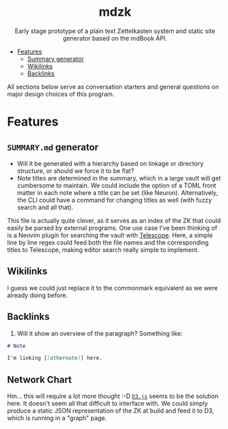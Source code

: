 <h1 align="center">mdzk</h1>

<p align="center">Early stage prototype of a plain text Zettelkasten system and static site generator based on the mdBook API.</p>

- [Features](#features)
  - [Summary generator](#summary-generator)
  - [Wikilinks](#wikilinks)
  - [Backlinks](#backlinks)
  
All sections below serve as conversation starters and general questions on major design choices of this program.

# Features

## `SUMMARY.md` generator

- Will it be generated with a hierarchy based on linkage or directory structure, or should we force it to be flat?
- Note titles are determined in the summary, which in a large vault will get cumbersome to maintain. We could include the option of a TOML front matter in each note where a title can be set (like Neuron). Alternatively, the CLI could have a command for changing titles as well (with fuzzy search and all that).

This file is actually quite clever, as it serves as an index of the ZK that could easily be parsed by external programs. One use case I've been thinking of is a Neovim plugin for searching the vault with [Telescope](https://github.com/nvim-telescope/telescope.nvim). Here, a simple line by line regex could feed both the file names and the corresponding titles to Telescope, making editor search really simple to implement.

## Wikilinks

I guess we could just replace it to the commonmark equivalent as we were already doing before.

## Backlinks

1. Will it show an overview of the paragraph? Something like:

```markdown
# Note

I'm linking [[othernote]] here.
```

## Network Chart

Hm... this will require a lot more thought :-D [`D3.js`](https://d3js.org/) seems to be the solution here. It doesn't seem all that difficult to interface with. We could simply produce a static JSON representation of the ZK at build and feed it to D3, which is running in a "graph" page.
